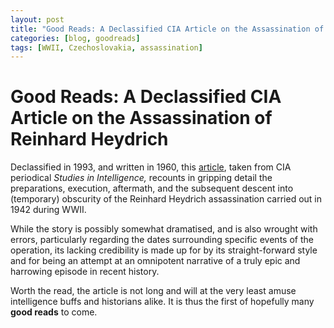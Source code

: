 ```yaml
---
layout: post
title: "Good Reads: A Declassified CIA Article on the Assassination of Reinhard Heidrich"
categories: [blog, goodreads]
tags: [WWII, Czechoslovakia, assassination]
---
```


# Good Reads: A Declassified CIA Article on the Assassination of Reinhard Heydrich #

Declassified in 1993, and written in 1960, this 
[article][1], taken from CIA periodical 
*Studies in Intelligence,* recounts in gripping detail
the preparations, execution, aftermath, and the subsequent
descent into (temporary) obscurity of the Reinhard Heydrich
assassination carried out in 1942 during WWII.

While the story is possibly somewhat dramatised, and is
also wrought with errors, particularly regarding the dates
surrounding specific events of the operation, its lacking
credibility is made up for by its straight-forward style
and for being an attempt at an omnipotent narrative of a
truly epic and harrowing episode in recent history.

Worth the read, the article is not long and will at the
very least amuse intelligence buffs and historians alike.
It is thus the first of hopefully many **good reads** to 
come.

[1]: https://www.cia.gov/library/center-for-the-study-of-intelligence/kent-csi/vol4no1/html/v04i1a01p_0001.htm "The Assassination of Reinhard Heydrich"
